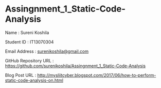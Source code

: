 # Assingnment_1_Static-Code-Analysis

Name                  : Sureni Koshila

Student ID            : IT13070304

Email Address         : surenikoshila@gmail.com

GitHub Repository URL : https://github.com/surenikoshila/Assingnment_1_Static-Code-Analysis

Blog Post URL         : http://mysliitcyber.blogspot.com/2017/06/how-to-perform-static-code-analysis-on.html
